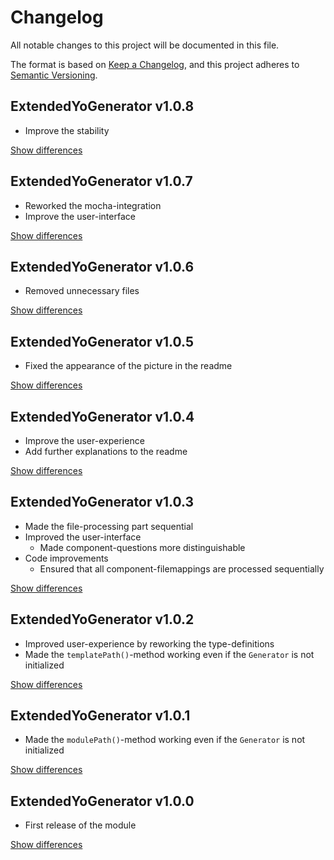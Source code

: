# Changelog
All notable changes to this project will be documented in this file.

The format is based on [Keep a Changelog](https://keepachangelog.com/en/1.0.0/),
and this project adheres to [Semantic Versioning](https://semver.org/spec/v2.0.0.html).

## ExtendedYoGenerator v1.0.8
  - Improve the stability

[Show differences](https://github.com/manuth/ExtendedYoGenerator/compare/v1.0.7...v1.0.8)

## ExtendedYoGenerator v1.0.7
  - Reworked the mocha-integration
  - Improve the user-interface

[Show differences](https://github.com/manuth/ExtendedYoGenerator/compare/v1.0.6...v1.0.7)

## ExtendedYoGenerator v1.0.6
  - Removed unnecessary files

[Show differences](https://github.com/manuth/ExtendedYoGenerator/compare/v1.0.5...v1.0.6)

## ExtendedYoGenerator v1.0.5
  - Fixed the appearance of the picture in the readme

[Show differences](https://github.com/manuth/ExtendedYoGenerator/compare/v1.0.4...v1.0.5)

## ExtendedYoGenerator v1.0.4
  - Improve the user-experience
  - Add further explanations to the readme

[Show differences](https://github.com/manuth/ExtendedYoGenerator/compare/v1.0.3...v1.0.4)

## ExtendedYoGenerator v1.0.3
  - Made the file-processing part sequential
  - Improved the user-interface
    - Made component-questions more distinguishable
  - Code improvements
    - Ensured that all component-filemappings are processed sequentially

[Show differences](https://github.com/manuth/ExtendedYoGenerator/compare/v1.0.2...v1.0.3)

## ExtendedYoGenerator v1.0.2
  - Improved user-experience by reworking the type-definitions 
  - Made the `templatePath()`-method working even if the `Generator` is not initialized

[Show differences](https://github.com/manuth/ExtendedYoGenerator/compare/v1.0.1...v1.0.2)

## ExtendedYoGenerator v1.0.1
  - Made the `modulePath()`-method working even if the `Generator` is not initialized

[Show differences](https://github.com/manuth/ExtendedYoGenerator/compare/v1.0.0...v1.0.1)

## ExtendedYoGenerator v1.0.0
  - First release of the module

[Show differences](https://github.com/manuth/ExtendedYoGenerator/compare/858f05...v1.0.0)